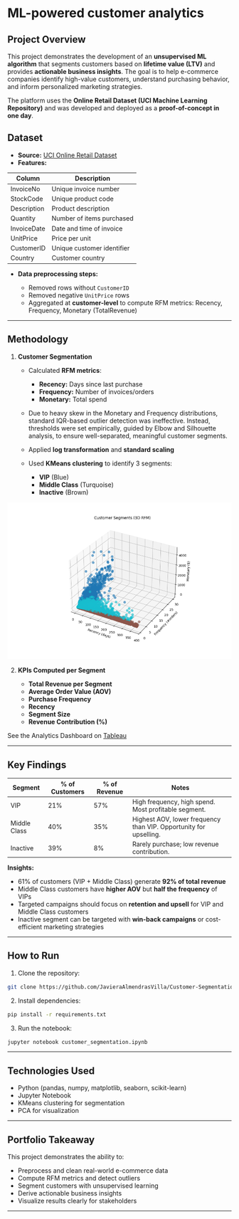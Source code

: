# ML-powered customer analytics

## Project Overview

This project demonstrates the development of an **unsupervised ML algorithm** that segments customers based on **lifetime value (LTV)** and provides **actionable business insights**. The goal is to help e-commerce companies identify high-value customers, understand purchasing behavior, and inform personalized marketing strategies.

The platform uses the **Online Retail Dataset (UCI Machine Learning Repository)** and was developed and deployed as a **proof-of-concept in one day**.



## Dataset

* **Source:** [UCI Online Retail Dataset](https://archive.ics.uci.edu/ml/datasets/online+retail)
* **Features:**

| Column      | Description                |
| ----------- | -------------------------- |
| InvoiceNo   | Unique invoice number      |
| StockCode   | Unique product code        |
| Description | Product description        |
| Quantity    | Number of items purchased  |
| InvoiceDate | Date and time of invoice   |
| UnitPrice   | Price per unit             |
| CustomerID  | Unique customer identifier |
| Country     | Customer country           |

* **Data preprocessing steps:**

  * Removed rows without `CustomerID`
  * Removed negative `UnitPrice` rows
  * Aggregated at **customer-level** to compute RFM metrics: Recency, Frequency, Monetary (TotalRevenue)

---

## Methodology

1. **Customer Segmentation**

   * Calculated **RFM metrics**:

     * **Recency:** Days since last purchase
     * **Frequency:** Number of invoices/orders
     * **Monetary:** Total spend
   * Due to heavy skew in the Monetary and Frequency distributions, standard IQR-based outlier detection was ineffective. Instead, thresholds were set empirically, guided by Elbow and Silhouette analysis, to ensure well-separated, meaningful customer segments.
   * Applied **log transformation** and **standard scaling**
   * Used **KMeans clustering** to identify 3 segments:

     * **VIP** (Blue)
     * **Middle Class** (Turquoise)
     * **Inactive** (Brown)

  ![clusters](https://raw.githubusercontent.com/JavieraAlmendrasVilla/Customer-Segmentation/main/customer_segments_3d.png
)

2. **KPIs Computed per Segment**

   * **Total Revenue per Segment**
   * **Average Order Value (AOV)**
   * **Purchase Frequency**
   * **Recency**
   * **Segment Size**
   * **Revenue Contribution (%)**

See the Analytics Dashboard on [Tableau](https://public.tableau.com/views/CustomerSegmentationAnalysis_17562205666720/Dashboard1?:language=en-US&:sid=&:redirect=auth&:display_count=n&:origin=viz_share_link)

---

## Key Findings

| Segment      | % of Customers | % of Revenue | Notes                                                             |
| ------------ | -------------- | ------------ | ----------------------------------------------------------------- |
| VIP          | 21%            | 57%          | High frequency, high spend. Most profitable segment.              |
| Middle Class | 40%            | 35%          | Highest AOV, lower frequency than VIP. Opportunity for upselling. |
| Inactive     | 39%            | 8%           | Rarely purchase; low revenue contribution.                        |

**Insights:**

* 61% of customers (VIP + Middle Class) generate **92% of total revenue**
* Middle Class customers have **higher AOV** but **half the frequency** of VIPs
* Targeted campaigns should focus on **retention and upsell** for VIP and Middle Class customers
* Inactive segment can be targeted with **win-back campaigns** or cost-efficient marketing strategies


---

## How to Run

1. Clone the repository:

```bash
git clone https://github.com/JavieraAlmendrasVilla/Customer-Segmentation.git
```

2. Install dependencies:

```bash
pip install -r requirements.txt
```

3. Run the notebook:

```bash
jupyter notebook customer_segmentation.ipynb
```

---

## Technologies Used

* Python (pandas, numpy, matplotlib, seaborn, scikit-learn)
* Jupyter Notebook
* KMeans clustering for segmentation
* PCA for visualization

---

## Portfolio Takeaway

This project demonstrates the ability to:

* Preprocess and clean real-world e-commerce data
* Compute RFM metrics and detect outliers
* Segment customers with unsupervised learning
* Derive actionable business insights
* Visualize results clearly for stakeholders

---
